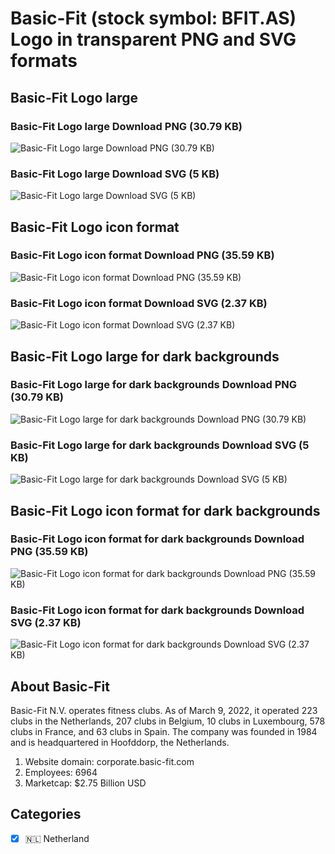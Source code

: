 # Basic-Fit (stock symbol: BFIT.AS) Logo in transparent PNG and SVG formats

## Basic-Fit Logo large

### Basic-Fit Logo large Download PNG (30.79 KB)

![Basic-Fit Logo large Download PNG (30.79 KB)](/img/orig/BFIT.AS_BIG-bef51b6f.png)

### Basic-Fit Logo large Download SVG (5 KB)

![Basic-Fit Logo large Download SVG (5 KB)](/img/orig/BFIT.AS_BIG-dc05cacc.svg)

## Basic-Fit Logo icon format

### Basic-Fit Logo icon format Download PNG (35.59 KB)

![Basic-Fit Logo icon format Download PNG (35.59 KB)](/img/orig/BFIT.AS-f0360106.png)

### Basic-Fit Logo icon format Download SVG (2.37 KB)

![Basic-Fit Logo icon format Download SVG (2.37 KB)](/img/orig/BFIT.AS-f222eba8.svg)

## Basic-Fit Logo large for dark backgrounds

### Basic-Fit Logo large for dark backgrounds Download PNG (30.79 KB)

![Basic-Fit Logo large for dark backgrounds Download PNG (30.79 KB)](/img/orig/BFIT.AS_BIG.D-63dea821.png)

### Basic-Fit Logo large for dark backgrounds Download SVG (5 KB)

![Basic-Fit Logo large for dark backgrounds Download SVG (5 KB)](/img/orig/BFIT.AS_BIG.D-91f70c92.svg)

## Basic-Fit Logo icon format for dark backgrounds

### Basic-Fit Logo icon format for dark backgrounds Download PNG (35.59 KB)

![Basic-Fit Logo icon format for dark backgrounds Download PNG (35.59 KB)](/img/orig/BFIT.AS.D-241727cf.png)

### Basic-Fit Logo icon format for dark backgrounds Download SVG (2.37 KB)

![Basic-Fit Logo icon format for dark backgrounds Download SVG (2.37 KB)](/img/orig/BFIT.AS.D-7e5fae09.svg)

## About Basic-Fit

Basic-Fit N.V. operates fitness clubs. As of March 9, 2022, it operated 223 clubs in the Netherlands, 207 clubs in Belgium, 10 clubs in Luxembourg, 578 clubs in France, and 63 clubs in Spain. The company was founded in 1984 and is headquartered in Hoofddorp, the Netherlands.

1. Website domain: corporate.basic-fit.com
2. Employees: 6964
3. Marketcap: $2.75 Billion USD


## Categories
- [x] 🇳🇱 Netherland
